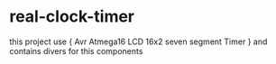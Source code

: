 # real-clock-timer
this project use
{
    Avr Atmega16
    LCD 16x2
    seven segment
    Timer
}
and contains divers for this components
